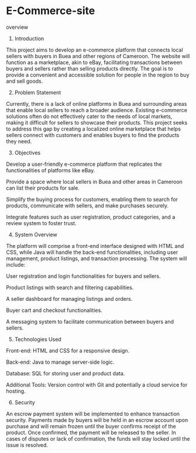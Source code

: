# E-Commerce-site

overview 


1. Introduction

This project aims to develop an e-commerce platform that connects local sellers with buyers in Buea and other regions of Cameroon. The website will function as a marketplace, akin to eBay, facilitating transactions between buyers and sellers rather than selling products directly. The goal is to provide a convenient and accessible solution for people in the region to buy and sell goods.

2. Problem Statement

Currently, there is a lack of online platforms in Buea and surrounding areas that enable local sellers to reach a broader audience. Existing e-commerce solutions often do not effectively cater to the needs of local markets, making it difficult for sellers to showcase their products. This project seeks to address this gap by creating a localized online marketplace that helps sellers connect with customers and enables buyers to find the products they need.

3. Objectives

Develop a user-friendly e-commerce platform that replicates the functionalities of platforms like eBay.

Provide a space where local sellers in Buea and other areas in Cameroon can list their products for sale.

Simplify the buying process for customers, enabling them to search for products, communicate with sellers, and make purchases securely.

Integrate features such as user registration, product categories, and a review system to foster trust.


4. System Overview

The platform will comprise a front-end interface designed with HTML and CSS, while Java will handle the back-end functionalities, including user management, product listings, and transaction processing. The system will include:

User registration and login functionalities for buyers and sellers.

Product listings with search and filtering capabilities.

A seller dashboard for managing listings and orders.

Buyer cart and checkout functionalities.

A messaging system to facilitate communication between buyers and sellers.


5. Technologies Used

Front-end: HTML and CSS for a responsive design.

Back-end: Java to manage server-side logic.

Database: SQL for storing user and product data.

Additional Tools: Version control with Git and potentially a cloud service for hosting.


6. Security

An escrow payment system will be implemented to enhance transaction security. Payments made by buyers will be held in an escrow account upon purchase and will remain frozen until the buyer confirms receipt of the product. Once confirmed, the payment will be released to the seller. In cases of disputes or lack of confirmation, the funds will stay locked until the issue is resolved.
